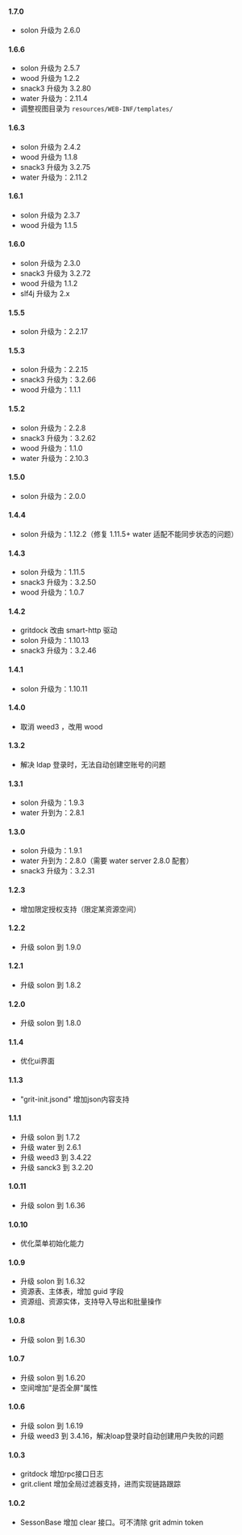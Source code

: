 #### 1.7.0
* solon 升级为 2.6.0

#### 1.6.6
* solon 升级为 2.5.7
* wood 升级为 1.2.2
* snack3 升级为 3.2.80
* water 升级为：2.11.4
* 调整视图目录为 `resources/WEB-INF/templates/`

#### 1.6.3
* solon 升级为 2.4.2
* wood 升级为 1.1.8
* snack3 升级为 3.2.75
* water 升级为：2.11.2

#### 1.6.1
* solon 升级为 2.3.7
* wood 升级为 1.1.5

#### 1.6.0
* solon 升级为 2.3.0
* snack3 升级为 3.2.72
* wood 升级为 1.1.2
* slf4j 升级为 2.x

#### 1.5.5
* solon 升级为：2.2.17

#### 1.5.3
* solon 升级为：2.2.15
* snack3 升级为：3.2.66
* wood 升级为：1.1.1

#### 1.5.2
* solon 升级为：2.2.8
* snack3 升级为：3.2.62
* wood 升级为：1.1.0
* water 升级为：2.10.3

#### 1.5.0
* solon 升级为：2.0.0

#### 1.4.4
* solon 升级为：1.12.2（修复 1.11.5+ water 适配不能同步状态的问题）

#### 1.4.3
* solon 升级为：1.11.5
* snack3 升级为：3.2.50
* wood 升级为：1.0.7

#### 1.4.2
* gritdock 改由 smart-http 驱动
* solon 升级为：1.10.13
* snack3 升级为：3.2.46

#### 1.4.1
* solon 升级为：1.10.11

#### 1.4.0
* 取消 weed3 ，改用 wood

#### 1.3.2
* 解决 ldap 登录时，无法自动创建空账号的问题

#### 1.3.1
* solon 升级为：1.9.3
* water 升到为：2.8.1

#### 1.3.0
* solon 升级为：1.9.1
* water 升到为：2.8.0（需要 water server 2.8.0 配套）
* snack3 升级为：3.2.31

#### 1.2.3
* 增加限定授权支持（限定某资源空间）

#### 1.2.2
* 升级 solon 到 1.9.0

#### 1.2.1
* 升级 solon 到 1.8.2

#### 1.2.0
* 升级 solon 到 1.8.0

#### 1.1.4
* 优化ui界面

#### 1.1.3
* "grit-init.jsond" 增加json内容支持

#### 1.1.1
* 升级 solon 到 1.7.2
* 升级 water 到 2.6.1
* 升级 weed3 到 3.4.22
* 升级 sanck3 到 3.2.20

#### 1.0.11
* 升级 solon 到 1.6.36

#### 1.0.10
* 优化菜单初始化能力

#### 1.0.9
* 升级 solon 到 1.6.32
* 资源表、主体表，增加 guid 字段
* 资源组、资源实体，支持导入导出和批量操作

#### 1.0.8
* 升级 solon 到 1.6.30

#### 1.0.7
* 升级 solon 到 1.6.20
* 空间增加"是否全屏"属性

#### 1.0.6
* 升级 solon 到 1.6.19
* 升级 weed3 到 3.4.16，解决loap登录时自动创建用户失败的问题

#### 1.0.3

* gritdock 增加rpc接口日志
* grit.client 增加全局过滤器支持，进而实现链路跟踪

#### 1.0.2

* SessonBase 增加 clear 接口。可不清除 grit admin token